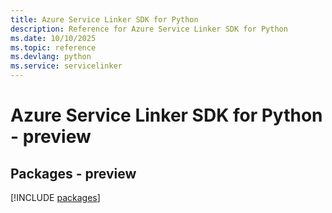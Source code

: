 ```yaml
---
title: Azure Service Linker SDK for Python
description: Reference for Azure Service Linker SDK for Python
ms.date: 10/10/2025
ms.topic: reference
ms.devlang: python
ms.service: servicelinker
---
```

# Azure Service Linker SDK for Python - preview
## Packages - preview
[!INCLUDE [packages](service-linker-index.md)]